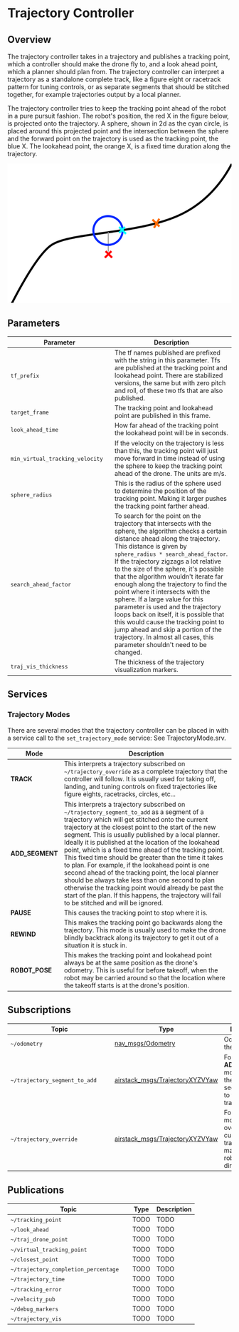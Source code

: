 # Trajectory Controller

## Overview

The trajectory controller takes in a trajectory and publishes a tracking point, which a controller should make the drone fly to, and a look ahead point, which a planner should plan from. The trajectory controller can interpret a trajectory as a standalone complete track, like a figure eight or racetrack pattern for tuning controls, or as separate segments that should be stitched together, for example trajectories output by a local planner.

The trajectory controller tries to keep the tracking point ahead of the robot in a pure pursuit fashion. The robot's position, the red X in the figure below, is projected onto the trajectory. A sphere, shown in 2d as the cyan circle, is placed around this projected point and the intersection between the sphere and the forward point on the trajectory is used as the tracking point, the blue X. The lookahead point, the orange X, is a fixed time duration along the trajectory.

![Trajectory Controller](trajectory_controller.png)

## Parameters
| <div style="width:220px">Parameter</div>  | Description
|----------------------------|---------------------------------------------------------------
| `tf_prefix`                | The tf names published are prefixed with the string in this parameter. Tfs are published at the tracking point and lookahead point. There are stabilized versions, the same but with zero pitch and roll, of these two tfs that are also published.                                                                                                                                        |
| `target_frame`             | The tracking point and lookahead point are published in this frame.                                                                                                                                                                                                                                                                                                                      |
| `look_ahead_time`          | How far ahead of the tracking point the lookahead point will be in seconds.                                                                                                                                                                                                                                                                                                              |
| `min_virtual_tracking_velocity` | If the velocity on the trajectory is less than this, the tracking point will just move forward in time instead of using the sphere to keep the tracking point ahead of the drone. The units are m/s.                                                                                                                                                                                   |
| `sphere_radius`            | This is the radius of the sphere used to determine the position of the tracking point. Making it larger pushes the tracking point farther ahead.                                                                                                                                                                                                                                          |
| `search_ahead_factor`      | To search for the point on the trajectory that intersects with the sphere, the algorithm checks a certain distance ahead along the trajectory. This distance is given by `sphere_radius * search_ahead_factor`. If the trajectory zigzags a lot relative to the size of the sphere, it's possible that the algorithm wouldn't iterate far enough along the trajectory to find the point where it intersects with the sphere. If a large value for this parameter is used and the trajectory loops back on itself, it is possible that this would cause the tracking point to jump ahead and skip a portion of the trajectory. In almost all cases, this parameter shouldn't need to be changed. |
| `traj_vis_thickness`       | The thickness of the trajectory visualization markers.                                                                                                                                                                                                                                                                                                                                   |
## Services

### Trajectory Modes

There are several modes that the trajectory controller can be placed in with a service call to the `set_trajectory_mode` service:
See TrajectoryMode.srv.

| Mode                          | Description                                                                                                                             |
| ------------------------------| -------------------------------------------------------------------------------------------------------------------------|
| **TRACK**        | This interprets a trajectory subscribed on `~/trajectory_override` as a complete trajectory that the controller will follow. It is usually used for taking off, landing, and tuning controls on fixed trajectories like figure eights, racetracks, circles, etc...
| **ADD_SEGMENT**  | This interprets a trajectory subscribed on `~/trajectory_segment_to_add` as a segment of a trajectory which will get stitched onto the current trajectory at the closest point to the start of the new segment. This is usually published by a local planner. Ideally it is published at the location of the lookahead point, which is a fixed time ahead of the tracking point. This fixed time should be greater than the time it takes to plan. For example, if the lookahead point is one second ahead of the tracking point, the local planner should be always take less than one second to plan otherwise the tracking point would already be past the start of the plan. If this happens, the trajectory will fail to be stitched and will be ignored.
| **PAUSE**        |  This causes the tracking point to stop where it is.
| **REWIND**       | This makes the tracking point go backwards along the trajectory. This mode is usually used to make the drone blindly backtrack along its trajectory to get it out of a situation it is stuck in.
| **ROBOT_POSE**   | This makes the tracking point and lookahead point always be at the same position as the drone's odometry. This is useful for before takeoff, when the robot may be carried around so that the location where the takeoff starts is at the drone's position.

## Subscriptions
| <div style="width:220px">Topic</div>   | Type              | Description                                                                                                                             |
| ----------------------------------| ------------------| ---------------------------------------------------------------------------------------------------------------------------|
| `~/odometry`                      | [nav_msgs/Odometry](https://docs.ros.org/en/rolling/p/nav_msgs/interfaces/msg/Odometry.html) | Odometry of the robot.
| `~/trajectory_segment_to_add`     | [airstack_msgs/TrajectoryXYZVYaw](/common/ros_packages/airstack_msgs/srv/TrajectoryMode.srv) | For **ADD_SEGMENT** mode, this is the trajectory segment to add to the current trajectory.
| `~/trajectory_override`           | [airstack_msgs/TrajectoryXYZVYaw](/common/ros_packages/airstack_msgs/srv/TrajectoryMode.srv) | For **TRACK** mode, this overrides the current trajectory and makes the robot follow this directly.


## Publications
| <div style="width:260px">Topic</div> | Type              | Description                                                                                                                             |
| -------------------------------------| ------------------| ---------------------------------------------------------------------------------------------------------------------------|
| `~/tracking_point`                   | TODO              | TODO
| `~/look_ahead`                       | TODO              | TODO
| `~/traj_drone_point`                 | TODO              | TODO
| `~/virtual_tracking_point`           | TODO              | TODO
| `~/closest_point`                    | TODO              | TODO
| `~/trajectory_completion_percentage` | TODO              | TODO
| `~/trajectory_time`                  | TODO              | TODO
| `~/tracking_error`                   | TODO              | TODO
| `~/velocity_pub`                     | TODO              | TODO
| `~/debug_markers`                    | TODO              | TODO
| `~/trajectory_vis`                   | TODO              | TODO

